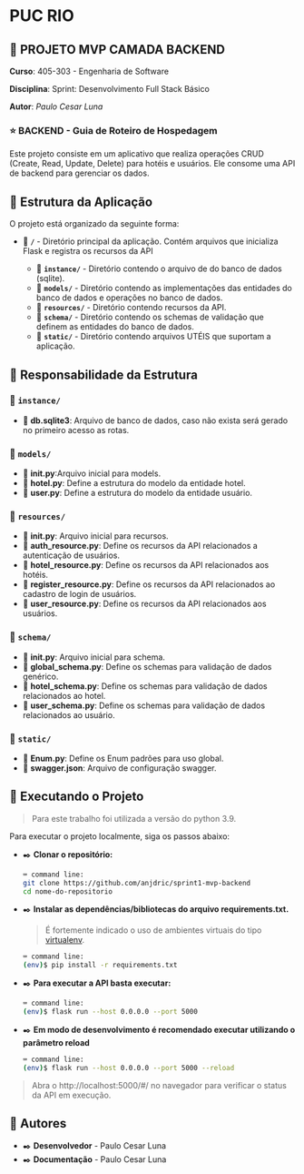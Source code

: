 # **PUC RIO**

## 🚀 **PROJETO MVP CAMADA BACKEND**

**Curso**: 405-303 - Engenharia de Software

**Disciplina**: Sprint: Desenvolvimento Full Stack Básico

**Autor**: _Paulo Cesar Luna_

### ⭐ BACKEND - Guia de Roteiro de Hospedagem

Este projeto consiste em um aplicativo que realiza operações CRUD (Create, Read, Update, Delete) para hotéis e usuários. Ele consome uma API de backend para gerenciar os dados.

## 📌 Estrutura da Aplicação

O projeto está organizado da seguinte forma:

- 📂 **`/`** - Diretório principal da aplicação.
   Contém arquivos que inicializa Flask e registra os recursos da API
  
  - 📁 **`instance/`** - Diretório contendo o arquivo de do banco de dados (sqlite).
  - 📁 **`models/`** - Diretório contendo as implementações das entidades do banco de dados e operações no banco de dados.      
  - 📁 **`resources/`** - Diretório contendo recursos da API.
  - 📁 **`schema/`** - Diretório contendo os schemas de validação que definem as entidades do banco de dados.
  - 📁 **`static/`** - Diretório contendo arquivos UTÉIS que suportam a aplicação. 

## 📌 Responsabilidade da Estrutura

### 📂 `instance/`

- 📄 **db.sqlite3**: Arquivo de banco de dados, caso não exista será gerado no primeiro acesso as rotas.

### 📂 `models/`

- 📄 **__init__.py**:Arquivo inicial para models.
- 📄 **hotel.py**: Define a estrutura do modelo da entidade hotel.
- 📄 **user.py**: Define a estrutura do modelo da entidade usuário.

### 📂 `resources/`

- 📄 **__init__.py**: Arquivo inicial para recursos.
- 📄 **auth_resource.py**: Define os recursos da API relacionados a autenticação de usuários.
- 📄 **hotel_resource.py**: Define os recursos da API relacionados aos hotéis.
- 📄 **register_resource.py**: Define os recursos da API relacionados ao cadastro de login de usuários.
- 📄 **user_resource.py**: Define os recursos da API relacionados aos usuários.

### 📂 `schema/`

- 📄 **__init__.py**: Arquivo inicial para schema.
- 📄 **global_schema.py**: Define os schemas para validação de dados genérico.
- 📄 **hotel_schema.py**: Define os schemas para validação de dados relacionados ao hotel.
- 📄 **user_schema.py**: Define os schemas para validação de dados relacionados ao usuário.

### 📂 `static/`

- 📄 **Enum.py**: Define os Enum padrões para uso global.
- 📄 **swagger.json**: Arquivo de configuração swagger.

## 📌 Executando o Projeto
  > Para este trabalho foi utilizada a versão do python 3.9.

Para executar o projeto localmente, siga os passos abaixo:

- ✒️ **Clonar o repositório:**


   ```bash
   ⌨️ command line:
   git clone https://github.com/anjdric/sprint1-mvp-backend
   cd nome-do-repositorio
   ```

- ✒️ **Instalar as dependências/bibliotecas do arquivo requirements.txt.**
  > É fortemente indicado o uso de ambientes virtuais do tipo [virtualenv](https://virtualenv.pypa.io/en/latest/installation.html).
  
     ```bash
     ⌨️ command line:
     (env)$ pip install -r requirements.txt
     ```


- ✒️ **Para executar a API basta executar:**

   ```bash
   ⌨️ command line:
   (env)$ flask run --host 0.0.0.0 --port 5000
   ```

- ✒️ **Em modo de desenvolvimento é recomendado executar utilizando o parâmetro reload**

   ```bash
   ⌨️ command line:
   (env)$ flask run --host 0.0.0.0 --port 5000 --reload
   ```
> Abra o http://localhost:5000/#/ no navegador para verificar o status da API em execução.



## 📌 Autores

- ✒️ **Desenvolvedor** - Paulo Cesar Luna
- ✒️ **Documentação** - Paulo Cesar Luna
